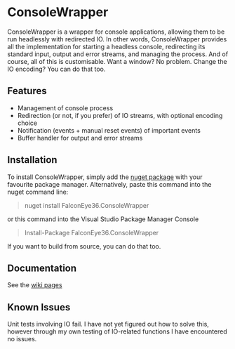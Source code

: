 # ConsoleWrapper
ConsoleWrapper is a wrapper for console applications, allowing them to be run headlessly with redirected IO. In other words, ConsoleWrapper provides all the implementation for starting a headless console, redirecting its standard input, output and error streams, and managing the process. And of course, all of this is customisable. Want a window? No problem. Change the IO encoding? You can do that too.

## Features
* Management of console process
* Redirection (or not, if you prefer) of IO streams, with optional encoding choice
* Notification (events + manual reset events) of important events
* Buffer handler for output and error streams

## Installation
To install ConsoleWrapper, simply add the [nuget package](https://www.nuget.org/packages/FalconEye36.ConsoleWrapper) with your favourite package manager. Alternatively, paste this command into the nuget command line:

> nuget install FalconEye36.ConsoleWrapper

or this command into the Visual Studio Package Manager Console

> Install-Package FalconEye36.ConsoleWrapper

If you want to build from source, you can do that too.

## Documentation
See the [wiki pages](https://github.com/FalconEye36/ConsoleWrapper/wiki)


## Known Issues
Unit tests involving IO fail. I have not yet figured out how to solve this, however through my own testing of IO-related functions I have encountered no issues.
